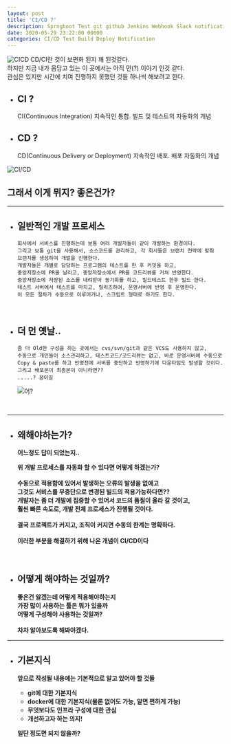 ```yaml
---
layout: post
title: 'CI/CD ?'
description: Sprngboot Test git github Jenkins Webhook Slack notification Deploy
date: 2020-05-29 23:22:00 00000
categories: CI/CD Test Build Deploy Notification
---
```


![CICD](https://miro.medium.com/max/1400/0*TH1nBsXNDB5Njynk.PNG)
CD/CI란 것이 보편화 된지 꽤 된것같다.<br/>
하지만 지금 내가 몸담고 있는 이 곳에서는 아직 먼(?) 이야기 인것 같다.<br/>
관심은 있지만 시간에 치여 진행하지 못했던 것들 하나씩 해보려고 한다.<br/>

- ## CI ?

  CI(Continuous Integration) 지속적인 통합. 빌드 및 테스트의 자동화의 개념

- ## CD ?

  CD(Continuous Delivery or Deployment) 지속적인 배포. 배포 자동화의 개념

![CI/CD](https://wac-cdn.atlassian.com/dam/jcr:b2a6d1a7-1a60-4c77-aa30-f3eb675d6ad6/ci%20cd%20asset%20updates%20.007.png?cdnVersion=1044)

## 그래서 이게 뮈지? 좋은건가?

---

- ## 일반적인 개발 프로세스

      회사에서 서비스를 진행하는데 보통 여러 개발자들이 같이 개발하는 환경이다.
      그리고 보통 git을 사용해서, 소스코드를 관리하고, 각 회사들은 브랜치 전략에 맞춰
      브랜치를 생성하여 개발을 진행한다.
      개발자들은 개별로 담당하는 프로그램의 테스트를 한 후 커밋을 하고,
      중앙저장소에 PR을 날리고, 중앙저장소에서 PR을 코드리뷰를 거쳐 반영한다.
      중앙저장소에 저장된 소스를 내려받아 동기화를 하고, 빌드테스트 한후 빌드 한다.
      테스트 서버에서 테스트를 마치고, 릴리즈하여, 운영서버에 반영 후 운영한다.
      이 모든 절차가 수동으로 이루어거나, 스크립트 형태로 하기도 한다.

  <br/>

* ## 더 먼 옛날..

      좀 더 Old한 구성을 하는 곳에서는 cvs/svn/git과 같은 VCS도 사용하지 않고,
      수동으로 개인들이 소스관리하고, 테스트코드/코드리뷰는 없고, 바로 운영서버에 수동으로
      Copy & paste를 하고 반영전에 서버를 중단하고 반영하기에 다운타임도 발생할 것이다.
      그리고 배포본이 최종본이 아니라면??
      .....? 꿈이길

  ![어?](https://image.fmkorea.com/files/attach/new/20200218/486616/2280159646/2723483754/96f4a730754ae62e81d65df450dc5d1d.jpg)

  <br/>

---

- ## 왜해야하는가?

  <b>어느정도 답이 되었는지..<br/>

  위 개발 프로세스를 자동화 할 수 있다면 어떻게 하겠는가?<br/>
  <br/>
  수동으로 적용함에 있어서 발생하는 오류의 발생을 없애고<br/>
  그것도 서비스를 무중단으로 변경된 빌드의 적용가능하다면??<br/>
  개발자는 좀 더 개발에 집중할 수 있어서 코드의 품질이 올라 갈 것이고,<br/>
  훨씬 빠른 속도로, 개발 전체 프로세스가 진행될 것이다.<br/>
  <br/>
  결국 프로젝트가 커지고, 조직이 커지면 수동의 한계는 명확하다.<br/>
  <br/>
  이러한 부분을 해결하기 위해 나온 개념이 CI/CD이다<br/><br/>
  <br/>

- ## 어떻게 해야하는 것일까?

  좋은건 알겠는데 어떻게 적용해야하는지<br/>
  가장 많이 사용하는 툴은 뭐가 있을까<br/>
  어떻게 구성해야 사용하는 것일까? <br/>
  <br/>
  차차 알아보도록 해봐야겠다.<br/>

---

- ## 기본지식

  앞으로 작성될 내용에는 기본적으로 알고 있어야 할 것들

  - git에 대한 기본지식
  - docker에 대한 기본지식(물론 없어도 가능, 알면 편하게 가능)
  - 무엇보다도 인프라 구성에 대한 관심
  - 개선하고자 하는 의지!

  일단 정도면 되지 않을까?

## <br/>

